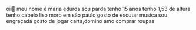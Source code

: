 oii🤗
meu nome é maria edurda 
sou parda
tenho 15 anos 
tenho 1,53 de altura
tenho cabelo liso
moro em são paulo 
gosto de escutar musica 
sou engraçada
gosto de jogar carta,domino 
amo comprar roupas
